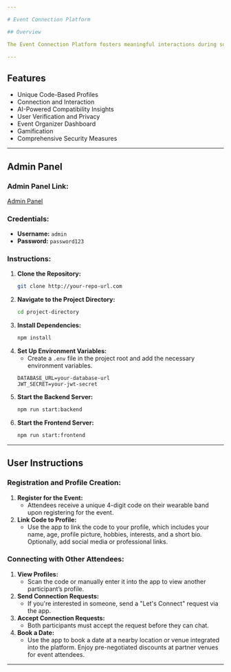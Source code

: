 ```yaml
---

# Event Connection Platform

## Overview

The Event Connection Platform fosters meaningful interactions during social gatherings. By using uniquely generated participant codes linked to wearable bands, attendees can create profiles, discover like-minded individuals, and initiate connections seamlessly. This platform ensures secure user verification, simplifies in-person networking, and integrates AI to enhance user experience and compatibility insights.

---
```


## Features

- Unique Code-Based Profiles
- Connection and Interaction
- AI-Powered Compatibility Insights
- User Verification and Privacy
- Event Organizer Dashboard
- Gamification
- Comprehensive Security Measures

---

## Admin Panel

### Admin Panel Link:

[Admin Panel](http://your-admin-panel-url.com)

### Credentials:

- **Username:** `admin`
- **Password:** `password123`

### Instructions:

1. **Clone the Repository:**
   ```bash
   git clone http://your-repo-url.com
   ```
2. **Navigate to the Project Directory:**
   ```bash
   cd project-directory
   ```
3. **Install Dependencies:**
   ```bash
   npm install
   ```
4. **Set Up Environment Variables:**
   - Create a `.env` file in the project root and add the necessary environment variables.
   ```plaintext
   DATABASE_URL=your-database-url
   JWT_SECRET=your-jwt-secret
   ```
5. **Start the Backend Server:**
   ```bash
   npm run start:backend
   ```
6. **Start the Frontend Server:**
   ```bash
   npm run start:frontend
   ```

---

## User Instructions

### Registration and Profile Creation:

1. **Register for the Event:**
   - Attendees receive a unique 4-digit code on their wearable band upon registering for the event.
2. **Link Code to Profile:**
   - Use the app to link the code to your profile, which includes your name, age, profile picture, hobbies, interests, and a short bio. Optionally, add social media or professional links.

### Connecting with Other Attendees:

1. **View Profiles:**
   - Scan the code or manually enter it into the app to view another participant’s profile.
2. **Send Connection Requests:**
   - If you're interested in someone, send a "Let's Connect" request via the app.
3. **Accept Connection Requests:**
   - Both participants must accept the request before they can chat.
4. **Book a Date:**
   - Use the app to book a date at a nearby location or venue integrated into the platform. Enjoy pre-negotiated discounts at partner venues for event attendees.

---
